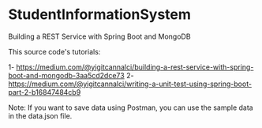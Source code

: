 # StudentInformationSystem
Building a REST Service with Spring Boot and MongoDB

This source code's tutorials: 

1- https://medium.com/@yigitcannalci/building-a-rest-service-with-spring-boot-and-mongodb-3aa5cd2dce73
2- https://medium.com/@yigitcannalci/writing-a-unit-test-using-spring-boot-part-2-b16847484cb9

Note: If you want to save data using Postman, you can use the sample data in the data.json file.
